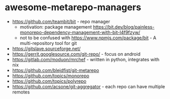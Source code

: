 # awesome-metarepo-managers

- https://github.com/teambit/bit - repo manager
  - motivation: package management https://bit.dev/blog/painless-monorepo-dependency-management-with-bit-l4f9fzyw/
  - not to be confused with https://www.npmjs.com/package/bit - A multi-repository tool for git
- https://gitslave.sourceforge.net/
- https://gerrit.googlesource.com/git-repo/ - focus on android
- https://gitlab.com/moduon/mrchef - written in python, integrates with nix
- https://github.com/blejdfist/git-metarepo
- https://github.com/topics/monorepo
- https://github.com/topics/polyrepo
- https://github.com/acsone/git-aggregator - each repo can have multiple remotes
